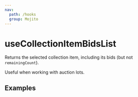 ```yaml
---
nav:
  path: /hooks
  group: Mojito
---
```


# useCollectionItemBidsList

Returns the selected collection item, including its bids (but not `remainingCount`).

Useful when working with auction lots.

## Examples

<code src="./demo/demo1.tsx" />

